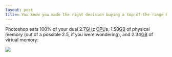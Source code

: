 ```yaml
---
layout: post
title: You know you made the right decision buying a top-of-the-range PowerMac when…
---
```

Photoshop eats 100% of your dual 2.7<abbr title="GigaHertz">GHz</abbr> <acronym title="Central Processing Unit">CPU</acronym>s, 1.58<acronym title="GigaBytes">GB</acronym> of physical memory (out of a possible 2.5, if you were wondering), and 2.34<acronym title="GigaBytes">GB</acronym> of virtual memory:

![][Photoshop usage image]

[Photoshop usage image]: /images/posts/you-know-you-made-the-right-decision-buying-a-top-of-the-range-powermac-when/photoshop-usage.png
